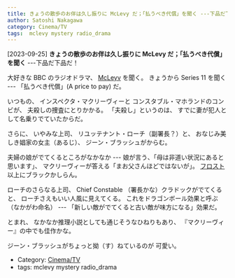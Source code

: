 ```yaml
---
title: きょうの散歩のお伴は久し振りに McLevy だ；「払うべき代償」を聞く ---下品だ下品だ！
author: Satoshi Nakagawa
category: Cinema/TV
tags:  mclevy mystery radio_drama
---
```


[2023-09-25] **きょうの散歩のお伴は久し振りに McLevy だ；「払うべき代償」を聞く**  ---下品だ下品だ！

 大好きな BBC のラジオドラマ、
[McLeyv](https://en.wikipedia.org/wiki/McLevy) を聞く。
きょうから Series 11 を聞く ---
「払うべき代償」(A price to pay) だ。

 いつもの、
インスペクタ・マクリーヴィーと
コンスタブル・マホランドのコンビが、
夫殺しの捜査にとりかかる。
「夫殺し」というのは、
すでに妻が犯人として名乗りでていたからだ。

 さらに、
いやみな上司、
リユッテナント・ローチ（副署長？）と、
おなじみ美しき娼家の女主（あるじ）、
ジーン・ブラッシュがからむ。

 夫婦の娘がでてくるところがなかなか ---
娘が言う、「母は非道い状況にあると思います」、
マクリーヴィーが答える「まお父さんほどではないが」。
[フロスト](https://en.wikipedia.org/wiki/Jack_Frost_(detective))以上にブラックかしらん。

 ローチのさらなる上司、
Chief Constable （署長かな）クラドックがでてくると、
ローチさえもいい人風に見えてくる。
これをドラゴンボール効果と呼ぶ（なかがわ命名） ---
「新しい敵がでてくると古い敵が味方になる」効果だ。

 とまれ、
なかなか推理小説としても通じそうなひねりもあり、
『マクリーヴィー』の中でも佳作かな。

 ジーン・ブラッシュがちょっと拗（す）ねているのが
可愛い。

- Category: [Cinema/TV](https://merapano.github.io/categories.html#Cinema/TV)
- tags:  mclevy mystery radio_drama
